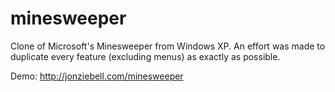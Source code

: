 minesweeper
===========
Clone of Microsoft's Minesweeper from Windows XP. An effort was made to duplicate every feature (excluding menus) as exactly as possible.

Demo: http://jonziebell.com/minesweeper
